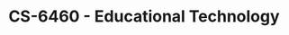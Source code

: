 ---
layout: course
title: CS-6460 - Educational Technology
aliases: EdTech
course_id: CS-6460
permalink: /CS-6460/
---